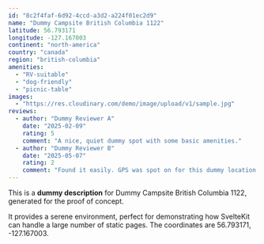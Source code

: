 ```yaml
---
id: "8c2f4faf-6d92-4ccd-a3d2-a224f01ec2d9"
name: "Dummy Campsite British Columbia 1122"
latitude: 56.793171
longitude: -127.167003
continent: "north-america"
country: "canada"
region: "british-columbia"
amenities:
  - "RV-suitable"
  - "dog-friendly"
  - "picnic-table"
images:
  - "https://res.cloudinary.com/demo/image/upload/v1/sample.jpg"
reviews:
  - author: "Dummy Reviewer A"
    date: "2025-02-09"
    rating: 5
    comment: "A nice, quiet dummy spot with some basic amenities."
  - author: "Dummy Reviewer B"
    date: "2025-05-07"
    rating: 2
    comment: "Found it easily. GPS was spot on for this dummy location."
---
```


This is a **dummy description** for Dummy Campsite British Columbia 1122, generated for the proof of concept.

It provides a serene environment, perfect for demonstrating how SvelteKit can handle a large number of static pages. The coordinates are 56.793171, -127.167003.

